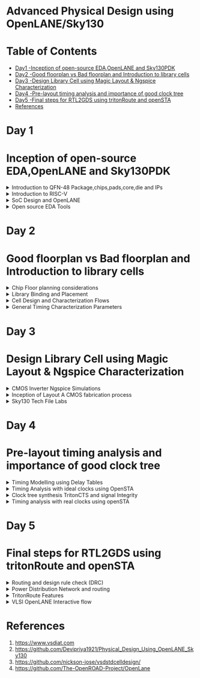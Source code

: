 # Advanced Physical Design using OpenLANE/Sky130
# Table of Contents 
 - [Day1 -Inception of open-source EDA,OpenLANE and Sky130PDK ](#Inception-of-open-source-EDA,OpenLANE-and-Sky130PDK)<br>
 - [Day2 -Good floorplan vs Bad floorplan and Introduction to library cells](#Good-floorplan-vs-Bad-floorplan-and-Introduction-to-library-cells)<br>
  - [Day3 -Design Library Cell using Magic Layout & Ngspice Characterization](#Design-Library-Cell-using-Magic-Layout-&-Ngspice-Characterization)<br>
  - [Day4 -Pre-layout timing analysis and importance of good clock tree](#Pre-layout-timing-analysis-and-importance-of-good-clock-tree)<br>
  - [Day5 -Final steps for RTL2GDS using tritonRoute and openSTA](#Final-steps-for-RTL2GDS-using-tritonRoute-and-openSTA)<br>
  - [References](#References)<br>



 # Day 1
 # Inception of open-source EDA,OpenLANE and Sky130PDK
 <details>
   <summary>
       Introduction to QFN-48 Package,chips,pads,core,die and IPs
   </summary>

   **Arduino** 
   
Arduino is an open-source platform that helps circuit developers build electronic projects. It consists of both hardware and software. Arduino hardware is a programmable circuit board called a microcontroller. Arduino software is an IDE (integrated development environment) through which developers write and upload the code to the microcontroller. We can feed a program with a set of instructions to the Arduino board that can carry out simple to complex tasks.

  **Block Diagram of Arduino Board**

   ![Arduino](https://github.com/IswaryaIlanchezhiyan/Iswarya_sky130/assets/140998760/d421c2f2-2714-405f-9158-200d5a4a7bad)

   The chip in the Arduino board looks like

   ![Arduino board](https://github.com/IswaryaIlanchezhiyan/Iswarya_sky130/assets/140998760/edf64881-76a4-43e1-aa7b-220e920fb395)

   Wire bounds are used to connect QFN-48 Package pins to the boundaries of the chip.

   Components inside the chip
   
   ![arduino chip](https://github.com/IswaryaIlanchezhiyan/Iswarya_sky130/assets/140998760/e3618f3c-d071-40ee-abe0-95c22a16438f)

   **Pads** - are something through which we can send signals inside the chip.

   **Core** - is the place where all the digital logic's are placed in the chip.

   **Foundry** - is a place where the chips are manufactured.

   **IP** -  An intellectual property core (IP core) is a functional block of logic or data used to make a field-programmable gate array (FPGA) or application-specific integrated circuit for a product.Foundry IPs are used for communication inside the chip.

   **Macros** - Macro Cells are the Memory cells. These IPs have been designed by some other Analog design team, which can be used in the floor plan stage of the design.

</details>

<details>
 <summary>
   Introduction to RISC-V
 </summary>

**RISC-V**

 RISC-V (“risk-five”) is an instruction set architecture (ISA) rooted in reduced instruction set computer (RISC) principles. RISC-V is unique, even revolutionary, because it is a common, free, open-source ISA to which software can be ported, hardware can be developed, and processors can be built to support it.

**ISA**

An Instruction Set Architecture (ISA) is part of the abstract model of a computer that defines how the CPU is controlled by the software. The ISA acts as an interface between the hardware and the software, specifying both what the processor is capable of doing as well as how it gets done.The ISA provides the only way through which a user is able to interact with the hardware.

ISA also known as **Abstract Interface** and **Architecture of Computer**.

 **Diagrammatic Representation**

![Diagrammatic Representation](https://github.com/IswaryaIlanchezhiyan/Iswarya-RISC-V/assets/140998760/04cf63c8-a085-45c8-9879-791dbaae9c32)

**System Software**

System Software is the interface between Hardware and User Applications.System Software includes
+ Operating Systems
+ Compiler
+ Assembler

**Operating Systems**

It converts apps into their respective assembly language program and then into binary code for the hardware to understand it.
It also 
+ handle IO operations
+ allocate memory
+ low level system functions


**Compiler**

It is a special program that translates a programming language's source code into Instruction sets(.exe file).

Instruction sets depends on the hardware that we are going to use.

**Assembler**

It converts Instruction sets into binary code(logic 1 & logic 0).

**Instruction Sets**

Initially, we get specifications from ISA and write a HDL (Hardware Description Language) code which get synthesized into a gate level design .Gate Level Design is then converted into respective layout(Hardware).

**Instruction Set Architecture** has
+ Pseudo Instructions
+ Base Integer Instructions(RV64I)
+ Multiply Extension(RV64M)
+ Single & Double precision floating point extension (RV64F & RV64D)
+ Application Binary Interface
+ Memory Allocation & Stack Pointer

</details>

<details>
 <summary>
   SoC Design and OpenLANE
 </summary>
 
**Introduction to all components of open-source digital ASIC design**

ASIC Enablers
+ RTL IPs
+ EDA Tools
+ PDK Data

**RTL IPs** 
RTL IP Integration enables IP packaging, integration, documentation and reuse based on the IPXACT format. Starting from a RTL block, IP core or SoC, the tool helps generate the related IPXACT description.

**EDA Tools**
Electronic Design Automation, or EDA, is a market segment consisting of software, hardware, and services with the collective goal of assisting in the definition, planning, design, implementation, verification, and subsequent manufacturing of semiconductor devices, or chips.

**PDK**
A Process Design Kit (PDK) is a library of basic photonic components generated by the foundry to give open access to their generic process for fabrication.

![ASIC enabler](https://github.com/IswaryaIlanchezhiyan/Iswarya_sky130/assets/140998760/89b2d0e3-b60f-4287-8ccd-57e2f1380b33)

**Simplified RTL2GDS flow**

![rtl2gdsflow](https://github.com/IswaryaIlanchezhiyan/Iswarya_sky130/assets/140998760/bdefd1a0-895d-4a98-98f5-e0f9303900ef)

**1.Synthesis** - converts RTL to a circuit out of components from the standard cell library.
A standard-cell library is a collection of low-level electronic logic functions such as AND, OR, INVERT, flip-flops, latches, and buffers. These cells are realized as fixed-height, variable-width full-custom cells.

![synthesis](https://github.com/IswaryaIlanchezhiyan/Iswarya_sky130/assets/140998760/46e85e6e-695b-4fa8-a97b-2b74ec62a41e)

**2.Floor/Power Planning**  

Chip Floor-planning - partition the chip die between different system building blocks and place the I/O pads

![chip planning](https://github.com/IswaryaIlanchezhiyan/Iswarya_sky130/assets/140998760/c44a7036-1c6e-4053-b075-ca043f3e7c2a)

Macro Floor-planning - dimensions,pin locations,row dimensions

![macro plan](https://github.com/IswaryaIlanchezhiyan/Iswarya_sky130/assets/140998760/83228a9f-0aa5-48f0-ab5d-e504e3a752e0)

Power Planning  - provide power to the every macros, standard cells, and all other cells are present in the design

![power plan](https://github.com/IswaryaIlanchezhiyan/Iswarya_sky130/assets/140998760/bde5f4bc-ba2f-4d6e-bf8c-9005d3563c34)

**Placement** 

Place the cells on the floorplan rows,aligned with the sites

![placement](https://github.com/IswaryaIlanchezhiyan/Iswarya_sky130/assets/140998760/b69fedde-2145-483e-9951-8f30fb5bedfb)

Placement usually done in 2 steps:

1.Global

2.Detailed

![placement 2](https://github.com/IswaryaIlanchezhiyan/Iswarya_sky130/assets/140998760/fd5c2425-ecbe-4320-8aad-dc0d0d17ef2b)

**Clock Tree Synthesis**

The concept of Clock Tree Synthesis (CTS ) is the automatic insertion of buffers/inverters along the clock paths of the ASIC design in order to balance the clock delay to all clock inputs. In order to balance clock skew and minimize insertion delay, CTS is performed.

A clock tree has different structures:

+ Fish bone+
+ H-tree
+ X-tree
+ Multi-level clock tree

**Routing**

Routing is making physical connections between signal pins using metal layers.

![routing](https://github.com/IswaryaIlanchezhiyan/Iswarya_sky130/assets/140998760/54e16de1-7e88-46de-b615-1f0222f9b14f)

**Sign Off**

Sign off includes 
+ the physical verification of the design
+  the timing verification of the design
+  the power verification of the design
+  the electrical verification of the design
  
 Once all these verifications are completed and the chip is deemed to be functioning as expected, the design can be signed off.

 **Introduction to OpenLANE and Strive chipsets**

 **OpenLane** is a RTL to GDSII infrastructure library based on several components including OpenROAD, Yosys, Magic, Netgen, CVC, SPEF-Extractor, KLayout and a number of custom scripts for design exploration and optimization.

 OpenLane abstracts the underlying open source utilities, and allows users to configure all their behavior with just a single configuration file, but also allows for completely custom, Python-based scripts.

 OpenLANE can be used to harden Macros and Chips.

 Two modes of operation:

 + Autonomous or Interactive
 + Design Space Exploration

**Introduction to OPenLANE detailed ASIC Design flow**

![openlane designflow](https://github.com/IswaryaIlanchezhiyan/Iswarya_sky130/assets/140998760/10ba224c-7974-47fb-9bcb-8b07b8125485)

**Synthesis Exploration**

+ Yosys is used for RTL synthesis
+ ABC is used for logic synthesis and technology mapping

 ABC needs a script that defines the sequence of optimization operations.OpenLane comes with several synthesis scripts,We call them “Synthesis Strategies”.Synthesis Exploration can help picking the best
strategy for a given design.

**Design Exploration**

 + OpenLane has 16 design specific configurations
 + Not all combinations may result in a DRC clean layout
 + OpenLane can sweep different parameters to help with that
 + For each run, OpenLane collects around 35 different design metrics

**OpenLANE Regression**

+ The design exploration utility is, also, used for regression testing
+ We run OpenLane on ~70 designs and compare the results to the best known ones

**Design for Test**

 + Scan Insertion
 + Automatic Test Pattern Generation (ATPG)
 + Test Patterns Compaction
 + Fault Coverage
 + Fault Simulation

**Physical Implementation**

+ Also called automated PnR (Place and Route)
+ Floor/Power Planning
+ End Decoupling Capacitors and Tap cells insertion
+ Placement: Global and Detailed
+ Post placement optimization
+ Clock Tree Synthesis (CTS)
+ Routing: Global and Detailed

**Logic Equivalence check**

 + Every time the netlist is modified (ECO), verification must be performed
   
      1.CTS modifies the netlist
   
      2.Post Placement optimizations modifies the netlist
 + LEC is used to formally confirm that the function did not change by modifying the netlist

**Dealing with Antenna Violations**

 + When a metal wire segment is fabricated, it can act as an antenna.
 + Reactive ion etching causes charge to accumulate on the wire.
 + Transistor gates can be damaged during fabrication

 + Two solutions:
   
   1.Bridging attaches a higher layer intermediary
      + Requires Router awareness (not there yet!)

   2.Add antenna diode cell to leak away charges
      + Antenna diodes are provided by the SCL

**Physical verification DRC & LVS**

 + Magic is used for Design Rules Checking and SPICE Extraction from Layout
 + Netgen is used for LVS
 + Extracted SPICE by Magic vs. Verilog netlist
</details>
<details>
 <summary>
   Open source EDA Tools
 </summary>


 
Docker Installation:

 ```

$ sudo apt-get update
$ sudo apt-get upgrade
$ sudo apt install -y build-essential python3 python3-venv python3-pip make git
$ sudo apt install apt-transport-https ca-certificates curl software-properties-common
$ curl -fsSL https://download.docker.com/linux/ubuntu/gpg | sudo gpg --dearmor -o /usr/share/keyrings/docker-archive-keyring.gpg
$ echo "deb [arch=amd64 signed-by=/usr/share/keyrings/docker-archive-keyring.gpg] https://download.docker.com/linux/ubuntu $(lsb_release -cs) stable" | sudo tee /etc/apt/sources.list.d/docker.list > /dev/null
$ sudo apt update
$ sudo apt install docker-ce docker-ce-cli containerd.io
$ sudo docker run hello-world
$ sudo groupadd docker
$ sudo usermod -aG docker $USER
$ sudo reboot

```

After Reboot

```

$ docker run hello-world

```

Below is the screenshot of successful launch

![Screenshot from 2023-09-05 18-00-04](https://github.com/IswaryaIlanchezhiyan/Iswarya_asic_course/assets/140998760/c5b4808f-c46e-476c-affb-0edd9353880d)

OpenLANE Installation:

```

$ git clone https://github.com/The-OpenROAD-Project/OpenLane --recurse-submodules 
$ cd OpenLane
$ sudo make
$ sudo make test

```

Invoking OpenLANE:

```

$ sudo make mount
./flow.tcl -interactive
package require openlane 0.9
prep -design picorv32a
run_synthesis

```

![openlane install](https://github.com/IswaryaIlanchezhiyan/Iswarya_Advanced_Physical_Design_Using_OpenLANE-Sky130/assets/140998760/a0f8dcb4-2fea-4134-a6d3-90e531aecd10)

To view the synthesis report:

```

cd /OpenLane/designs/picorv32a/runs/RUN_2023.09.11_10.18.48/reports/synthesis
vim 1-synthesis.AREA_0.stat.rpt

```

![synthesis report](https://github.com/IswaryaIlanchezhiyan/Iswarya_Advanced_Physical_Design_Using_OpenLANE-Sky130/assets/140998760/2730d4ff-1429-4329-9caf-ec32f8ced042)

**Flop Ratio**

Flop Ratio = (Number of D Flipflops)/(Total Number of Cells) = (1596)/(10104) =  0.1579

 </details>

 # Day 2
 # Good floorplan vs Bad floorplan and Introduction to library cells

 <details>
  <summary>
   Chip Floor planning considerations
  </summary>

  **Utilization Factor and Aspect Ratio**

  ```

  Utilization Factor =  Area occupied the Netlist
                        __________________________
                        Total Area of the Core

```

```

 Aspect Ratio = Height
                _______
                Width

```
If the value of Aspect Ratio is 1,the chip is square shaped.

**Preplaced of Cells**

The very first step in chip design is floorplanning, in which the width and height of the chip, basically the area of the chip, is defined. A chip consists of two parts, 'core' and 'die'.During placement and routing, most of the placement tools, place/move logic cells based on floorplan specifications. Some of the important or critical cell's locations has to be pre-defined before actual placement and routing stages. The critical cells are mostly the cells related to clocks, viz. clock buffers, clock mux, etc. and also few other cells such as RAM's, ROM,s etc. Since, these cells are placed in to core before placement and routing stage, they are called 'preplaced cells'. 

**De-coupling Capacitors**

A decoupling capacitor is a capacitor, which is used decouple the critical cells from main power supply, in order to protect the cells from the disturbance occuring in the power distribution lines and source. The purpose of using decoupling capacitors is to deliver current to the gates during switching.

**Power Planning**

One of the most important stages in physical design is power planning. It will be utilized to supply power to macros and standard cells while staying under the IR-Drop limit. The resistance of the metal wires that make up the power distribution network causes a steady-state IR Drop. Steady-state IR Drop minimizes the voltage differential between local power and ground, lowering the speed and noise immunity of local cells and macros.

![powerplanning](https://github.com/IswaryaIlanchezhiyan/Iswarya_Advanced_Physical_Design_Using_OpenLANE-Sky130/assets/140998760/b0c7884b-258b-43d3-b798-5b758f64346e)

Rings: Its Carries VDD and VSS around the chip

Stripes: Its Carries VDD and VSS from Rings across the chip

Rails: It connects VDD and VSS to the standard cell VDD and VSS.

Trunk: The connection between Pad and Ring

Pad: Interface from IC  to the outside world.

Power Planning calculates  the required number of power pins,Rings and stripes count,Ring and striped widths,IR drop.


**Pin Placement and Logical Cell Placement Blockage**

Pin Placement details basically come from the TOP level design where we are having information to place pins according to the interaction with other HMs.
We need to define edge, layer and location before placing pins.After pin placement, IO Pad placement happens.

**Steps to run Floor plan using OpenLANE**

```

run_floorplan

```

![runfloorplan](https://github.com/IswaryaIlanchezhiyan/Iswarya_Advanced_Physical_Design_Using_OpenLANE-Sky130/assets/140998760/21082ce8-16a5-45d7-8645-b053d6d305a3)


To view Floorplan in Magic Layout:

```

cd /home/iswarya/OpenLane/designs/picorv32a/runs/RUN_2023.09.17_06.20.00/results/floorplan
magic -T /home/iswarya/OpenLane/open_pdks/sky130/sky130A/libs.tech/magic/sky130A.tech lef read ../../tmp/merged.nom.lef def read picorv32.def &

```

![runfloorplan layout](https://github.com/IswaryaIlanchezhiyan/Iswarya_Advanced_Physical_Design_Using_OpenLANE-Sky130/assets/140998760/df27d6a4-3a9f-4be2-abb9-addb3075adf9)

 </details>

 <details>
  <summary>
    Library Binding and Placement
  </summary>

  **Netlist Binding and initial Design**

  In electronic design, a netlist is a description of the connectivity of an electronic circuit. In its simplest form, a netlist consists of a list of the electronic components in a circuit and a list of the nodes they are connected to. Generally,we have gates like and,or etc. and flipflops in our design.But in reality,they have a physical dimension like square,rectangular etc.

  The cells in the design have various parameters like width,height,time information.delay and certains conditions for execution all the parameters are stored in Library.

  **Optimized Placement**

  Now ,we have to place the cells in the floorplan.If the input to the cells are far away from each other ,Repeaters (Buffers) are placed inbetween Input pin and Cells for passing correct information and for reducing delay.

![optimize placement](https://github.com/IswaryaIlanchezhiyan/Iswarya_Advanced_Physical_Design_Using_OpenLANE-Sky130/assets/140998760/4597080d-fda0-4325-94e5-e7c17f8f5c05)

**Need for Library Characterization**

Knowing the logical function of a cell is not sufficient to build functional electrical circuits. More aspects need to be considered; for example, the speed of a single cell will influence the speed of the full circuit, just as the power used by a single cell can influence the total power. Further, the speed as well as the power might be influenced by the output load. Standard-cell characterization aims at collecting this sort of information.

Library characterization is a process of simulating a standard cell using analog simulators to extract input load, speed, and power data in a way that the downstream tools can process it all. This can be done via a specific analog simulator whose output is used to generate the characterization data, or by using a library characterization tool.

**Congestion aware placement using Replace**

**Legalization** - During legalization, the tool moves the cells to legal locations on the placement grid and eliminate any overlap between cells. These small changes to cell location cause the lengths of the wire connections to change, possibly causing new timing violations. Such violations can often be fixed by incremental optimization, for example: by resizing the driving cells.


**Global Placement** - There is no legalization.

**Detailed Placement** -  There is legalization.


**Steps to run Placement using OpenLANE**

```

run_placement

```

![run placement](https://github.com/IswaryaIlanchezhiyan/Iswarya_Advanced_Physical_Design_Using_OpenLANE-Sky130/assets/140998760/90b904c8-e739-4144-81bb-880bcdab6258)

To view Placement in Magic Layout:

```

cd /home/iswarya/OpenLane/designs/picorv32a/runs/RUN_2023.09.17_06.20.00/results/placement
magic -T /home/iswarya/OpenLane/open_pdks/sky130/sky130A/libs.tech/magic/sky130A.tech lef read ../../tmp/merged.nom.lef def read picorv32.def &

```

![runplacement layout](https://github.com/IswaryaIlanchezhiyan/Iswarya_Advanced_Physical_Design_Using_OpenLANE-Sky130/assets/140998760/ca5fa906-6f3b-485c-9c84-cba810f58659)


 </details>

 <details>
  <summary>
   Cell Design and Characterization Flows
  </summary>

  **Cell Design Flow**

It has three steps:
+ Inputs for Cell Design Flow
+ Design Steps
+ Outputs

**Inputs** - are from Process Design Kits(PDKs): DRV &LVS rules,spice models,library & user defined specifications.

**Design Steps** - Circuit Design, Layout Design, Characterization

**Outputs** - CDL(Circuit Description Language),GDSII,LEF,Extracted Spice Netlist(.cir)

**Typical Characterization Flow**

+ Read in the models and tech files
+ Read extracted spice netlist
+ Recognise behaviour of the cell
+ Read the subcircuits
+ Attach power sources
+ Apply stimulus to characterization setup
+ Provide necessary output capacitance loads
+ Provide necessary simulation commands

GUNA is a open software used for characterization.All the above steps are fed into GUNA which generates timing,noise,power.libs,function.
</details>

<details>
 <summary>
  General Timing Characterization Parameters
 </summary>

 **Timing Threshold Definitions**

 ![timingthreshold](https://github.com/IswaryaIlanchezhiyan/Iswarya_Advanced_Physical_Design_Using_OpenLANE-Sky130/assets/140998760/c606b58c-2aa9-40e8-aada-8d9c992abf23)

 **Propagation Delay** 
 
 Propagation delay is the time required for a signal to propagate through a gate or net.Hence if it is cell, you can call it as “Gate or Cell Delay” or if it is net you can call it as “Net Delay”.Propagation delay of a gate or cell is the time it takes for a signal at the input pin to affect the output signal at output pin.For any gate propagation delay is measured between 50% of input transition to the corresponding 50% of output transition.

 **Transistion Delay**

 Transition delay or slew is defined as the time taken by signal to rise from 10 %( 20%) to the 90 %( 80%) of its maximum value. This is known as “rise time”.Similarly “fall time” can be defined as the time taken by a signal to fall from 90 %( 80%) to the 10 %( 20%) of its maximum value.Transition is the time it takes for the pin to change state.

 ```

Propagation delay = time(out_thr) - time(in_thr)

Rise transition time = time(slew_high_rise_thr) - time (slew_low_rise_thr)

Low transition time = time(slew_high_fall_thr) - time (slew_low_fall_thr)

```
</details>

# Day 3
# Design Library Cell using Magic Layout & Ngspice Characterization

<details>
 <summary>
  CMOS Inverter Ngspice Simulations
 </summary>

 **IO Placer Revision**

 OpenLANE allows users to make changes to environment variables on the fly. For instance, if we wish to change the pin placement from equidistant to some other style of placement we may do the following in the openLANE flow:

 ```

set ::env(FP_IO_MODE) 2

```

**SPICE Deck creation for CMOS Inverter**

SPICE Deck includes the following steps:

+ Component Connectivity
+ Component Values
+ Nodes Identification
+ Naming Nodes
+ Model Description
+ Netlist Description

**SPICE Deck Simulation for CMOS Inverter**

![spice waveform](https://github.com/IswaryaIlanchezhiyan/Iswarya_Advanced_Physical_Design_Using_OpenLANE-Sky130/assets/140998760/ee68b02e-d674-4f57-a350-64ab244acd20)

**Switching Threshold Vm**

The switching threshold, VM, is defined as the point where Vin = Vout. Its value can be obtained graphically from the intersection of the VTC with the line given by Vin = Vout. In this region, both PMOS and NMOS are always saturated, since VDS = VGS.

![threshold](https://github.com/IswaryaIlanchezhiyan/Iswarya_Advanced_Physical_Design_Using_OpenLANE-Sky130/assets/140998760/b293ad12-2646-4321-8c92-eac07038cd99)

**Static and Dynamic Simulation of CMOS Inverter**

![static cmos](https://github.com/IswaryaIlanchezhiyan/Iswarya_Advanced_Physical_Design_Using_OpenLANE-Sky130/assets/140998760/944f03a7-7afc-465c-b2bf-eaf5e9dc29f5)

</details>
<details>
 <summary>
   Inception of Layout A CMOS fabrication process
 </summary>


 # 16-mask CMOS Process

**Selecting a substrate** - Secting the body/substrate material.

 ![step1](https://github.com/IswaryaIlanchezhiyan/Iswarya_Advanced_Physical_Design_Using_OpenLANE-Sky130/assets/140998760/00f3e5a4-4e3a-47aa-968f-6d9196911e85)

**Creating active regions for Transistors** -  Isolation between active region pockets by SiO2 and Si3N4 deposition followed by photolithography and etching.

![step2](https://github.com/IswaryaIlanchezhiyan/Iswarya_Advanced_Physical_Design_Using_OpenLANE-Sky130/assets/140998760/3b0b3fb0-d7c4-4b76-a61c-aeaca06b8bf9)

**N-well and P-well formation** - Ion implanation by Boron for P-well and by Phosphorous for N-well formation.

![step3](https://github.com/IswaryaIlanchezhiyan/Iswarya_Advanced_Physical_Design_Using_OpenLANE-Sky130/assets/140998760/d1a9d532-e55d-403c-8e54-2222f7733624)

**Formation of Gate** - NMOS and PMOS gates formed by photolithography techniques.

![step4](https://github.com/IswaryaIlanchezhiyan/Iswarya_Advanced_Physical_Design_Using_OpenLANE-Sky130/assets/140998760/c26d6b4a-3e4a-4965-94f4-13063c3cab54)

**Lightly Doped Drain Formation** - LDD formed to prevent hot electron effect.

![step5](https://github.com/IswaryaIlanchezhiyan/Iswarya_Advanced_Physical_Design_Using_OpenLANE-Sky130/assets/140998760/1a79bbbf-e6fd-467e-a6a1-c9786106bd82)

**Source and Drain Formation** - Screen oxide added to avoid channelling during implants followed by Aresenic implantation and annealing.

![step6](https://github.com/IswaryaIlanchezhiyan/Iswarya_Advanced_Physical_Design_Using_OpenLANE-Sky130/assets/140998760/8279c48b-2444-497c-ad1f-a9e0cda41f5f)

**Local Interconnect Formation** - Removal of screen oxide by HF etching. Deposition of Ti for low resistant contacts.

![step7](https://github.com/IswaryaIlanchezhiyan/Iswarya_Advanced_Physical_Design_Using_OpenLANE-Sky130/assets/140998760/300e152d-6954-4c56-8ac2-8251c4e27cf3)

**Higher Level Metal Formation** - CMP for planarization followed by TiN and Tungsten deposition. Top SiN layer for chip protection.

![step8](https://github.com/IswaryaIlanchezhiyan/Iswarya_Advanced_Physical_Design_Using_OpenLANE-Sky130/assets/140998760/6b8a27f9-7fd9-4da1-9fea-90d4dc7297c3)

</details>

<details>
 <summary>
   Sky130 Tech File Labs
 </summary>

 **Lab steps to git clone vsdstdcelldesign**

The Magic layout of a CMOS inverter will be used so as to intergate the inverter with the picorv32a design. To do this, inverter magic file is sourced from vsdstdcelldesign by cloning it within the OpenLane directory as follows:

```

git clone https://github.com/nickson-jose/vsdstdcelldesign

```

The sky130_inv.mag file can then be invoked in Magic very easily:

```

cd /home/iswarya/OpenLane/vsdstdcelldesign
magic -T /home/iswarya/OpenLane/open_pdks/sky130/sky130A/libs.tech/magic/sky130A.tech sky130_inv.mag & 

```

![vsdstdcell magic](https://github.com/IswaryaIlanchezhiyan/Iswarya_Advanced_Physical_Design_Using_OpenLANE-Sky130/assets/140998760/e91525ed-ffc6-4f69-bd7a-5a0f42f2fdd1)


**Lab steps to create std cell layout and extract spice netlist**

In tkcon 2.3 Main

```

extract all
ext2spice cthresh 0 rethresh 0
ext2spice

```

![extractall](https://github.com/IswaryaIlanchezhiyan/Iswarya_Advanced_Physical_Design_Using_OpenLANE-Sky130/assets/140998760/3b18ee5e-fcfd-44c3-bfbc-aec569c0d00f)

```

cd /home/iswarya/OpenLane/vsdstdcelldesign
gvim sky130_inv.spice

```
Edit the Model File:

```

* SPICE3 file created from sky130_inv.ext - technology: sky130A

.include ./libs/pshort.lib
.include ./libs/nshort.lib

.option scale=0.01u

//.subckt sky130_inv A Y VPWR VGND
M1000 Y A VGND VGND nshort_model.0 w=35 l=23
+  ad=1.44n pd=0.152m as=1.37n ps=0.148m
M1001 Y A VPWR VPWR pshort_model.0 w=37 l=23
+  ad=1.44n pd=0.152m as=1.52n ps=0.156m

VDD VPWR 0 3.3V
VSS VGND 0 0V
Va A VGND PULSE(0V 3.3V 0 0.1ns 0.1ns 2ns 4ns)

C0 VPWR Y 0.117f
C1 Y A 0.0754f
C2 VPWR A 0.0774f
C3 Y VGND 0.279f
C4 A VGND 0.45f
C5 VPWR VGND 0.781f
//.ends

.tran 1n 20n
.control
run
.endc
.end



```

To simulate the spice netlist type the following command in the terminal:

```

ngspice sky130_inv.spice

```

To view the Plot Waveform:

```

plot y vs time a

```

![cmos waveform](https://github.com/IswaryaIlanchezhiyan/Iswarya_Advanced_Physical_Design_Using_OpenLANE-Sky130/assets/140998760/be32632c-59fc-4123-a4c4-9bc57b6d71be)

Characterization of the inverter standard cell depends on Four timing parameters:

Rise Transition: Time taken for the output to rise from 20% to 80% of max value

Fall Transition: Time taken for the output to fall from 80% to 20% of max value

Cell Rise delay: difference in time(50% output rise) to time(50% input fall)

Cell Fall delay: difference in time(50% output fall) to time(50% input rise)

```

Rise Transition : 2.25421 - 2.18636 = 0.006785 ns / 67.85ps
Fall Transition : 4.09605 - 4.05554 = 0.04051ns/40.51ps
Cell Rise Delay : 2.21701 - 2.14989 = 0.06689ns/66.89ps
Cell Fall Delay : 4.07816 - 4.05011 = 0.02805ns/28.05ps

```

**Introduction to Magic tool options and DRC rules**

```

wget http://opencircuitdesign.com/open_pdks/archive/drc_tests.tgz
tar xfz drc_tests.tgz
cd drc_tests
magic -d XR met3.mag

```

![magicmet3](https://github.com/IswaryaIlanchezhiyan/Iswarya_Advanced_Physical_Design_Using_OpenLANE-Sky130/assets/140998760/c89b5f3c-a8b6-48e8-b9f9-295e37d67a4c)

Periphery Rules link - https://skywater-pdk.readthedocs.io/en/main/rules/periphery.html#m3

To figure out the errors use the command **drc why** in tkcon 2.3 main.

Magic uses a lot of derived layers. To see these layers we can make a large box area and use following commands to see metal cut

```

cif see VIA2

```

Load the poly file by **load poly.mag** on tkcon 2.3 main

![load poly mag](https://github.com/IswaryaIlanchezhiyan/Iswarya_Advanced_Physical_Design_Using_OpenLANE-Sky130/assets/140998760/4e0c78aa-cb0a-4486-a2a8-0d44136bc997)

Edit sky130A.tech

```

gvim sky130A.tech

```
Modify this part of code:

```

spacing npres *nsd 480 touching_illegal \
	"poly.resistor spacing to N-tap < %d (poly.9)"

```

Modify like this:

```

spacing npres allpolynonres 480 touching_illegal \
	"poly.resistor spacing to N-tap < %d (poly.9)"

```

Also,modify this part of code:

```

spacing xhrpoly,uhrpoly,xpc alldiff 480 touching_illegal \
	"xhrpoly/uhrpoly resistor spacing to diffusion < %d (poly.9)"

```

Modify like this:

```

  spacing xhrpoly,uhrpoly,xpc allpolynonres 480 touching_illegal \
       "xhrpoly/uhrpoly resistor spacing to diffusion < %d (poly.9)"

```


In tkcon 2.3 main try this command **drc check**.

**Modified Layout**

![modified layout](https://github.com/IswaryaIlanchezhiyan/Iswarya_Advanced_Physical_Design_Using_OpenLANE-Sky130/assets/140998760/3d5b60a6-1824-4992-9cae-cffac5bff2b0)

 </details>

 # Day 4
 # Pre-layout timing analysis and importance of good clock tree

<details>
 <summary>
   Timing Modelling using Delay Tables
 </summary>

 **Steps to convert grid info to track info**

 ```

cd home/iswarya/OpenLane/open_pdks/sky130/sky130A/libs.tech/openlane/sky130_fd_sc_hd
gvim tracks.info

```

![gridinfo](https://github.com/IswaryaIlanchezhiyan/Iswarya_Advanced_Physical_Design_Using_OpenLANE-Sky130/assets/140998760/b1ce1102-ac16-4367-b3d1-0a0418ceff01)

In tkcon 2.3 main add this command

```

 grid 0.46um 0.34um 0.23um 0.17um

```

![modified grid](https://github.com/IswaryaIlanchezhiyan/Iswarya_Advanced_Physical_Design_Using_OpenLANE-Sky130/assets/140998760/a87e81fc-04af-4931-8054-0a6358b6905c)

**Steps to convert magic layout to std cell LEF**

Select Edit --> Text change the Text String by double clicking 'S' on I/O Ports and select the enable and unselect default

In tkcon 2.3 main define the purpose of each port

```

port A class input
port A use signal

port Y class output
port Y use signal

port VPWR class inout
port VPWR use power

port VGND class inout
port VGND use ground

```
Generate the lef file using below command:

```

lef write sky130_vsdinv

```

In terminal

```
cd home/iswarya//OpenLane/vsdstdcelldesign
gvim sky130_vsdinv.lef

```

![lef file](https://github.com/IswaryaIlanchezhiyan/Iswarya_Advanced_Physical_Design_Using_OpenLANE-Sky130/assets/140998760/807f4a41-df79-4b02-9d79-3eff647508b0)

**Introduction to timing libs and steps to include new cell in synthesis**

Copy sky130_ishu.lef,sky130_fd_sc_hd__fast.lib, sky130_fd_sc_hd__slow.lib and sky130_fd_sc_hd__typical.lib
files from vsdstdcelldesign folder and paste it in **home/iswarya/OpenLane/designs/picorv32a/src**.

Then edit config.json file

```

{
    "DESIGN_NAME": "picorv32",
    "VERILOG_FILES": "dir::src/picorv32a.v",
    "CLOCK_PORT": "clk",
    "CLOCK_NET": "clk",
    "GLB_RESIZER_TIMING_OPTIMIZATIONS": true,
    "RUN_HEURISTIC_DIODE_INSERTION": true,
    "DIODE_ON_PORTS": "in",
    "GPL_CELL_PADDING": 2,
    "DPL_CELL_PADDING": 2,
    "CLOCK_PERIOD": 24,
    "FP_CORE_UTIL": 35,
    "PL_RANDOM_GLB_PLACEMENT": 1,
    "PL_TARGET_DENSITY": 0.5,
    "FP_SIZING": "relative",
    "LIB_SYNTH":"dir::src/sky130_fd_sc_hd__typical.lib",
    "LIB_FASTEST":"dir::src/sky130_fd_sc_hd__fast.lib",
    "LIB_SLOWEST":"dir::src/sky130_fd_sc_hd__slow.lib",
    "LIB_TYPICAL":"dir::src/sky130_fd_sc_hd__typical.lib",
    "TEST_EXTERNAL_GLOB":"dir::/src/*",
    "SYNTH_DRIVING_CELL":"sky130_vsdinv",
    "MAX_FANOUT_CONSTRAINT": 4,
    "pdk::sky130*": {
        "MAX_FANOUT_CONSTRAINT": 6,
        "scl::sky130_fd_sc_ms": {
            "FP_CORE_UTIL": 30
        }
    }
}

```

In terminal

```

cd home/iswarya/OpenLane/designs/picorv32a/runs/RUN_2023.09.17_06.20.00/logs/synthesis

```

![logsynthessi](https://github.com/IswaryaIlanchezhiyan/Iswarya_Advanced_Physical_Design_Using_OpenLANE-Sky130/assets/140998760/5bc4e2b1-38b2-49d6-80b3-3d883c696313)

**Introduction to Delay Tables**

 We encounter several types of delays in ASIC design. They are as follows:

+ Gate delay or Intrinsic delay
+ Net delay or Interconnect delay or Wire delay or Extrinsic delay or Flight time
+ Transition or Slew
+ Propagation delay
+ Contamination delay

Wire delays or extrinsic delays are calculated using output drive strength, input capacitance and wire load models. Other delays are intrinsic properties of each and every gate.

Transistors within a gate take a finite time to switch. This means that a change on the input of a gate takes a finite time to cause a change on the output. 

Gate delay =function of (input transition (slew) time, Cnet+Cpin).

or

Gate delay =function of (input transition (slew) time, Cload).

![delay tables](https://github.com/IswaryaIlanchezhiyan/Iswarya_Advanced_Physical_Design_Using_OpenLANE-Sky130/assets/140998760/b83578a9-7976-4f18-b815-dc5ff527ac51)

 **Steps to configure synthesis settings to fix slack and include vsdinv**

 In OpenLANE Container

 ```

set lefs [glob $::env(DESIGN_DIR)/src/*.lef]
add_lefs -src $lefs
run_synthesis

```

```

  % echo $::env(SYNTH_STRATEGY)
  % set ::env(SYNTH_STRATEGY) "DELAY 0"
  % echo $::env(SYNTH_BUFFERING)
  % echo $::env(SYNTH_SIZING)
  % set ::env(SYNTH_SIZING) 1
  % echo $::env(SYNTH_DRIVING_CELL)

```

 ```

run_floorplan
run_placement

```

In Terminal

```

magic -T /home/iswarya/OpenLane/vsdstdcelldesign/libs/sky130A.tech lef read /home/iswarya/OpenLane/designs/picorv32a/runs/RUN_2023.09.18_15.52.03/tmp/merged.nom.lef def read /home/iswarya/OpenLane/designs/picorv32a/runs/RUN_2023.09.18_15.52.03/results/placement/picorv32.def &

```
 
 </details>

<details>
 <summary>
   Timing Analysis with ideal clocks using OpenSTA
 </summary>

**Setup Timing Analysis**

Setup time is the minimum amount of time the data signal should be held steady before the clock edge so that the data can be reliably sampled. Think of the setup time constraint as a race between the data signal and the clock.

![setup time analysis](https://github.com/IswaryaIlanchezhiyan/Iswarya_Advanced_Physical_Design_Using_OpenLANE-Sky130/assets/140998760/ed57e250-bca9-4267-a271-1d461a33ff55)

**Clock Jitter**

Jitter is the timing variations of a set of signal edges from their ideal values. Jitters in clock signals are typically caused by noise or other disturbances in the system. Contributing factors include thermal noise, power supply variations, loading conditions, device noise, and interference coupled from nearby circuits.

 Clock jitter is the deviation of a clock edge from its ideal position in time. Simply speaking, it is the inability of a clock source to produce a clock with clean edges. As the clock edge can arrive within a range, the difference between two successive clock edges will determine the instantaneous period for that cycle. So, clock jitter is of importance while talking about timing analysis. There are many causes of jitter including PLL loop noise, power supply ripples, thermal noise, crosstalk between signals etc.

 ![clock jitter](https://github.com/IswaryaIlanchezhiyan/Iswarya_Advanced_Physical_Design_Using_OpenLANE-Sky130/assets/140998760/25f286e1-e8e3-4f46-83e7-e28e6f4fbf73)

 **Post-Synthesis Timing Analysis using OpenSTA**

 Timing analysis is carried out outside the openLANE flow using OpenSTA tool. Invoke OpenSTA outside the openLANE flow as follows:

 ```

sta pre_sta.conf

```

Copied my_base.sdc file from OpenLane/vsdstdcelldesign/extras into :

```

cd home/iswarya/OpenLane/designs/picorv32a/src/
gvim my_base.sdc

```
![sdcfile](https://github.com/IswaryaIlanchezhiyan/Iswarya_Advanced_Physical_Design_Using_OpenLANE-Sky130/assets/140998760/a3c1112b-028f-4fc7-a808-4142a28ba981)

</details>
<details>
 <summary>
  Clock tree synthesis TritonCTS and signal Integrity 
 </summary>

 **Clock tree routing and buffering using H-Tree algorithm**

 Clocks are used to synchronize data communication. Before clock tree synthesis, clock path behaves as ideal, where there is equal delay from clock source to sink.
 
The concept of clock tree synthesis (CTS) is the automatic insertion of buffers/inverters along the clock paths of the ASIC design to balance the clock delay to all clock inputs. Basically, clock gets evenly distributed throughout the design across all the sequential elements.

There are number of algorithms to build the clock tree:

+ H Tree
+ Clock Mesh
+ Spine
+ Fish bone

In recent times, in order to compete the clock tree balancing we use H tree algorithm. Let’s go into the details of H Tree algorithm.

**Algorithm steps for the H-Tree**

+ Find out all the flops present.
+ Find out the center of all the flops.
+ Trace clock port to center point.
+ Now divide the core into two parts, trace both the parts and reach to each center.
+ Then from this center, again divide the area into two and again trace till center at both the end.
+ Repeat this algorithm till the time we reach the flop clock pin.

**Crosstalk**

Crosstalk is the unwanted coupling of signals between adjacent wires or devices in a VLSI layout. It can occur due to capacitive, inductive, or resistive effects. Crosstalk can cause signal distortion, delay, or switching errors, especially in high-speed or low-voltage circuits.

Every electrical signal, whether electrical, magnetic, or moving, is connected to a fluctuating field. When these fields intersect, their signals interfere with one another. Crosstalk is caused by electromagnetic interference. If two wires close to each other carry different signals, the currents in them will generate magnetic fields that will induce a lesser signal in the adjoining wire.

Electrical impedance in the return path provides shared impedance coupling between the signals in electrical circuits that share a common signal return channel, resulting in crosstalk.

![crosstalk](https://github.com/IswaryaIlanchezhiyan/Iswarya_Advanced_Physical_Design_Using_OpenLANE-Sky130/assets/140998760/104dfa53-a078-4de6-b261-e06a6a277b98)

**Clock Net Shielding**

Shielding is required to protect the critical net from the outer environment. Shielding is an effective and very common technique to reduce crosstalk noise as well as delay uncertainty at the cost of the increased routing area. . In the lower technology nodes, Due to capacitive and inductive coupling effects, inserting a shield line is necessary to keep the signal integrity efficiently. 

![clock net shielding](https://github.com/IswaryaIlanchezhiyan/Iswarya_Advanced_Physical_Design_Using_OpenLANE-Sky130/assets/140998760/ce2b06f1-4aa8-4628-bc3d-41250cbf84b8)

**Lab steps to run CTS using TritonCTS and verify CTS runs**

```

run_cts

```

![run_cts](https://github.com/IswaryaIlanchezhiyan/Iswarya_Advanced_Physical_Design_Using_OpenLANE-Sky130/assets/140998760/495fb3b9-5111-4e58-9622-5cdd00db7efb)

```

cd home/iswarya/OpenLane/designs/picorv32a/runs/RUN_2023.09.17_13.34.30/logs/synthesis
gvim 2-sta.log

```

![2-stalog](https://github.com/IswaryaIlanchezhiyan/Iswarya_Advanced_Physical_Design_Using_OpenLANE-Sky130/assets/140998760/fcd09bfc-1ca1-4252-bbf1-d691acf9ac65)

Worst Slack for Setup ---> 13.45

Worst Slack for Hold ---> 0.16

Both the values are positive so there are no timing violations.

</details>
<details>
 <summary>
   Timing analysis with real clocks using openSTA
 </summary>

 **Setup Timing Analysis using Real Clocks**

Setup time is the minimum amount of time before the clock edge that the data input must be stable
 
 ![setup real](https://github.com/IswaryaIlanchezhiyan/Iswarya_Advanced_Physical_Design_Using_OpenLANE-Sky130/assets/140998760/0053c9a1-62fa-4b34-9e6d-e572535405f8)

 **Hold Time Analysis using Real Clocks**

Hold time is the minimum amount of time after the clock edge that the data input must remain stable

![hold real](https://github.com/IswaryaIlanchezhiyan/Iswarya_Advanced_Physical_Design_Using_OpenLANE-Sky130/assets/140998760/41406b24-d0fb-4b0e-844c-82806b9bfa5b)

**Timing analysis with real clocks**

From now post cts analysis is performed by operoad within the openlane flow

```

openroad

```

![openroad](https://github.com/IswaryaIlanchezhiyan/Iswarya_Advanced_Physical_Design_Using_OpenLANE-Sky130/assets/140998760/5c90250b-3373-4963-b624-0c50a20d4555)

```
read_lef /home/iswarya/OpenLane/designs/picorv32a/runs/RUN_2023.09.17_13.34.30/tmp/merged.nom.lef
read_def /home/iswarya/OpenLane/designs/picorv32a/runs/RUN_2023.09.17_13.34.30/results/cts/picorv32.def 
write_db pico_cts.db
read_db pico_cts.db
read_verilog /home/iswarya/OpenLane/designs/picorv32a/runs/RUN_2023.09.17_13.34.30/results/synthesis/picorv32.v
link_design picorv32
read_liberty $::env(LIB_SYNTH_COMPLETE)
read_sdc /home/iswarya/OpenLane/designs/picorv32a/src/my_base.sdc
set_propagated_clock (all_clocks)
report_checks -path_delay min_max -format full_clock_expanded -digits 4

```

**Setup Slack**

![setup slack](https://github.com/IswaryaIlanchezhiyan/Iswarya_Advanced_Physical_Design_Using_OpenLANE-Sky130/assets/140998760/93199da9-10f1-4889-8cb0-c79d3f9d8445)

**Hold Slack**

![hold slack](https://github.com/IswaryaIlanchezhiyan/Iswarya_Advanced_Physical_Design_Using_OpenLANE-Sky130/assets/140998760/961772e5-1de7-4e9e-92d9-bb1061e8778b)


</details>

# Day 5
#  Final steps for RTL2GDS using tritonRoute and openSTA

<details>
 <summary>
   Routing and design rule check (DRC)
 </summary>

 **Introduction to Maze Routing and Lee's algorithm**

 Routing is the task of finding a set of connections that will wire together with the terminals of different modules on a printed circuit board or VLSI chip. In the simplest case, these connections are made on a single routing layer of metal. Each connection or net connects a source terminal to a destination terminal.

The Maze Routing algorithm represents the routing layer as a grid, where each gridpoint can contain connections to adjacent gridpoints. It searches for a shortest-path connection between the source and destination nodes of a connection by performing a search and labeling each gridpoint with its distance from the source. This expansion phase will eventually reach the destination node if a connection is possible. A second traceback phase then forms the connection by following any path with decreasing labels. This algorithm is guaranteed to find the shortest path between a source and destination for a given connection. However, when multiple connections are made one connection may block other connections.

Lee’s Algorithm performs a breadth-first search traversal of the grid, starting from the source cell and expanding outward in all possible directions. Each cell is marked with a distance value indicating the number of grid cells traversed to reach that point. This process continues until the destination cell is reached or all possible paths have been explored.

During the traversal, Lee’s Algorithm keeps track of the parent cell for each visited cell, forming a tree-like structure. This information enables efficient backtracking from the destination cell to the source cell, effectively identifying the shortest path. By considering the distances and parent cells, the routing solution obtained through Lee’s Algorithm ensures minimal wirelength and reduced congestion.

![maze](https://github.com/IswaryaIlanchezhiyan/Iswarya_Advanced_Physical_Design_Using_OpenLANE-Sky130/assets/140998760/2f2dbcc2-37f1-4711-aa17-f68b07017a90)


**Benefits of Lee’s Algorithm**

Lee’s Algorithm brings several advantages to VLSI routing:

+ The algorithm guarantees finding the shortest path between source and destination points efficiently, making it suitable for large-scale integrated circuits.
+ By minimizing the distance between interconnected components, Lee’s Algorithm helps reduce wirelength, leading to improved signal propagation and reduced delays.
+ The algorithm’s adaptability allows designers to incorporate additional constraints, such as avoiding specific areas or optimizing for power consumption, into the routing process.

**Design Rule Check(DRC)**

Design Rule Checking (DRC) verifies as to whether a specific design meets the constraints imposed by the process technology to be used for its manufacturing. DRC checking is an essential part of the physical design flow and ensures the design meets manufacturing requirements and will not result in a chip failure. The process technology rules are provided by process engineers and/or fabrication facility.

**Types of Design Rule Checking**

Each process technology will have its own set of rules. The number of DRC rules and complexity of rules increases as the manufacturing technology shrinks at advanced nodes.

Here are some basic and common types of DRC rules

+ Minimum width
+ Minimum spacing 
+ Minimum area
+ Wide metal jog
+ Misaligned via wire
+ Special notch spacing
+ End of line spacing

</details>

<details>
 <summary>
   Power Distribution Network and routing
 </summary>

 The general ASIC flow, Power Distribution Network generation is not a part of floorplan run in OpenLANE. PDN must be generated after CTS and post-CTS STA analyses:

we can check whether PDN has been created or no by check the current def environment variable:  echo $::env(CURRENT_DEF)

```

gen_pdn
echo $::env(CURRENT_DEF)

```

![PDN](https://github.com/IswaryaIlanchezhiyan/Iswarya_Advanced_Physical_Design_Using_OpenLANE-Sky130/assets/140998760/2fa3e52c-a832-4187-901d-5809a7e8e1e4)

Log File Generation:

```

cd home/iswarya//OpenLane/designs/picorv32a/runs/RUN_2023.09.17_14.20.42/logs/floorplan
gvim 6-pdn.log

```

![pdnlogfile](https://github.com/IswaryaIlanchezhiyan/Iswarya_Advanced_Physical_Design_Using_OpenLANE-Sky130/assets/140998760/3a56de9c-fdf1-48ad-9711-b81fc233e117)


 **Routing using Triton Route**

 Detailed routing is a dead-or-alive critical element in design automation tooling for advanced node enablement. However, very few works address detailed routing in the recent open literature, particularly in the context of modern industrial designs and a complete, end-to-end flow. The ISPD-2018 Initial Detailed Routing Contest addressed this gap for modern industrial designs, using a realistic design rules set. In this work, we present TritonRoute, a detailed router capable of delivering a DRC-clean routing solution. The key contributions of TritonRoute include an in-memory router database, along with an end-to-end detailed routing scheme that is capable of comprehending connectivity and design rule constraints, with every key detail revealed by a code release under a permissive open source license. We evaluate our router using the official ISPD-2018 benchmark suite and show that TritonRoute achieves an unprecedented solution quality – improved wirelength and via count, and an extremely low level of design rule violations (DRCs). Compared to the known best detailed routing solutions from all published academic detailed routers, TritonRoute improves wirelength by up to 0.8% (avg. 0.4%), via count by up to 16.1% (avg. 9.3%), and DRCs by up to 100% (avg. 92.0%).

 ![triton route](https://github.com/IswaryaIlanchezhiyan/Iswarya_Advanced_Physical_Design_Using_OpenLANE-Sky130/assets/140998760/c61462b2-b78e-402f-99d2-cd2ca586a5d4)

 </details>
 <details>
  <summary>
     TritonRoute Features
  </summary>

  **Preprocessed Route Guide**

  ![preprocessed route](https://github.com/IswaryaIlanchezhiyan/Iswarya_Advanced_Physical_Design_Using_OpenLANE-Sky130/assets/140998760/32afb4e3-3946-4cab-8569-26b2e18a0b7e)

  **Requirements**
  + should have unit width.
  + should be in preferred direction.

**Splitting**

A guide with width (orthogonal to the preferred direction) greater than unit width is split into multiple unit-width guides.

**Merging**

Touching guides (touching edge orthogonal to the preferred routing direction) are merged.

**Bridging**

Touching guides (touching edge parallel to the preferred routing direction) are bridged with additional upper (default) or lower layer guides. After bridging, inter-guide connectivity does not rely on routing topologies with non-preferred direction routing.

**Inter-guide Connectivity**

All unconnected terminals of a net can be traced through connected route guides. Two guides are connected if (i) they are on the same metal layer with touching edges, or (ii) they are on neighboring metal layers with a nonzero vertically overlapped area. Each unconnected terminal (i.e., pin of a standard-cell instance or an IO port) should have its pin shape overlapped by a route guide.

**Intra-Layer Parallel Routing**

Since route guides on the same metal layer are aligned and have unit width, routing realization can be executed in parallel as long as two route guides do not overlap (subject to design rules). We partition each metal layer into nonoverlapping, unit-width panels such that each panel runs parallel to the preferred routing direction. Each route guide is assigned to (exactly) one panel. Routing realization of all route guides within a panel is subject to the limits of shared routing resources, i.e., track availability and various design rules. By contrast, routing realizations in different panels are almost independent, except for design rule constraints, i.e., minimum spacing. Thus, intra-layer routing can be performed in parallel, with respect to panels. In our implementation, for one metal layer, we route all even-index panels in parallel, and then route all odd-index panels in parallel so that design rules violations along panel boundaries can be optimized.

**Inter-Layer Sequential Routing**

We assign routing segments and vias layer by layer, in a sequential manner, from the bottom metal layer to the top layer. Only after we have assigned all routing segments and vias for all panels on layer l, do we proceed to the next (upper) metal layer l+1. 

In our implementation, vias between a lower layer and an upper layer are assigned when we perform the upper-layer panel routing. We handle both intra-guide and inter-guide connectivity in our MILP-based panel routing. Note that in this flow, we do not consider pre-routed power-ground (PG) mesh. Also, since we do not perform iterated inter-panel and interlayer improvements, we currently do not consider routing detours to help achieve DRC convergence.

![inter intra](https://github.com/IswaryaIlanchezhiyan/Iswarya_Advanced_Physical_Design_Using_OpenLANE-Sky130/assets/140998760/a28c8de5-7061-4175-94be-a0b938fce468)

# Handling Connectivity

**Access Point**

An access point (AP) is an on-grid point on the metal layer of the route guide, and is used to connect to lower-layer segments, upper-layer segments, pins or IO ports. An access point may also contain certain detailed routing segments and vias as needed.

 If access points are used for inter-guide connectivity to lower-layer or upper-layer guides, we generate all on-grid access points within the guides' overlapped area. If access points are used for pins or IO ports, we generate all on-grid access points along the preferred routing direction up to 15 tracks apart. We note that only access points with unique routing patterns in the preferred direction are generated. We discard all access points using non-preferred routing except for pin access. We do not generate off-grid access points in our implementation. However, our flow supports the co-existence of on-grid and off-grid access points, including off-grid routing patterns.

**Access Point Cluster**

An access point cluster (APC) is the union of all access points derived from the same lower-layer segment, upper-layer guide, a pin or an IO port.

**Routing Toping Algorithm**

![algorithm](https://github.com/IswaryaIlanchezhiyan/Iswarya_Advanced_Physical_Design_Using_OpenLANE-Sky130/assets/140998760/5419d784-1b79-4995-95cd-be6c5fcc2ce4)

**TritonRoute run for routing**

```

run_routing

```

Log File

```

cd home/iswarya//OpenLane/designs/picorv32a/runs/RUN_2023.09.17_14.20.42/logs/routing
gvim  14-resizer_design.log

```

![logfilerouting](https://github.com/IswaryaIlanchezhiyan/Iswarya_Advanced_Physical_Design_Using_OpenLANE-Sky130/assets/140998760/4058f15b-dd5c-42de-a4f1-2e7618be4ca1)


 </details>

 <details>
  <summary>
    VLSI OpenLANE Interactive flow
  </summary>

  ```


cd OpenLane/ 
make mount 

./flow.tcl -interactive
package require openlane 0.9
prep -design picorv32a
run_synthesis
run_floorplan
run_placement
run_cts
run_routing
run_magic
run_magic_spice_export
run_magic_drc
run_lvs
run_magic_antenna_check

```

 </details>

# References

1. https://www.vsdiat.com
2. https://github.com/Devipriya1921/Physical_Design_Using_OpenLANE_Sky130
3. https://github.com/nickson-jose/vsdstdcelldesign/
4. https://github.com/The-OpenROAD-Project/OpenLane
   

 
 
